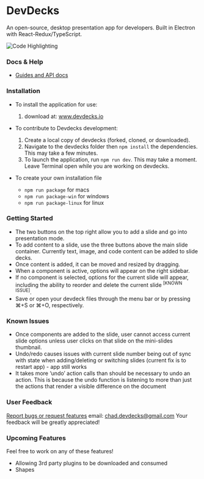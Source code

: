 # DevDecks
An open-source, desktop presentation app for developers. Built in Electron with React-Redux/TypeScript.

![Code Highlighting](http://i.giphy.com/26gsgrT8rtRR4nK6I.gif)

### Docs & Help
  * [Guides and API docs](docs/README.md)

### Installation
- To install the application for use:
  1. download at: www.devdecks.io

- To contribute to Devdecks development:
  1. Create a local copy of devdecks (forked, cloned, or downloaded).
  2. Navigate to the devdecks folder then ```npm install``` the dependencies. This may take a few minutes.
  3. To launch the application, run ```npm run dev```. This may take a moment. Leave Terminal open while you are working on devdecks.

- To create your own installation file
  - ```npm run package``` for macs
  - ```npm run package-win``` for windows
  - ```npm run package-linux``` for linux
  
### Getting Started
- The two buttons on the top right allow you to add a slide and go into presentation mode.
- To add content to a slide, use the three buttons above the main slide container. Currently text, image, and code content can be added to slide decks.
- Once content is added, it can be moved and resized by dragging.
- When a component is active, options will appear on the right sidebar.
- If no component is selected, options for the current slide will appear, including the ability to reorder and delete the current slide <sup>[KNOWN ISSUE]</sup>.
- Save or open your devdeck files through the menu bar or by pressing ⌘+S or ⌘+O, respectively.

### Known Issues
- Once components are added to the slide, user cannot access current slide options unless user clicks on that slide on the mini-slides thumbnail.
- Undo/redo causes issues with current slide number being out of sync with state when adding/deleting or switching slides (current fix is to restart app) - app still works
- It takes more ‘undo’ action calls than should be necessary to undo an action. This is because the undo function is listening to more than just the actions that render a visible difference on the document

### User Feedback
[Report bugs or request features](https://goo.gl/forms/W3b5t1DeYldvA8dO2) email: chad.devdecks@gmail.com  Your feedback will be greatly appreciated!

### Upcoming Features
Feel free to work on any of these features!
- Allowing 3rd party plugins to be downloaded and consumed
- Shapes